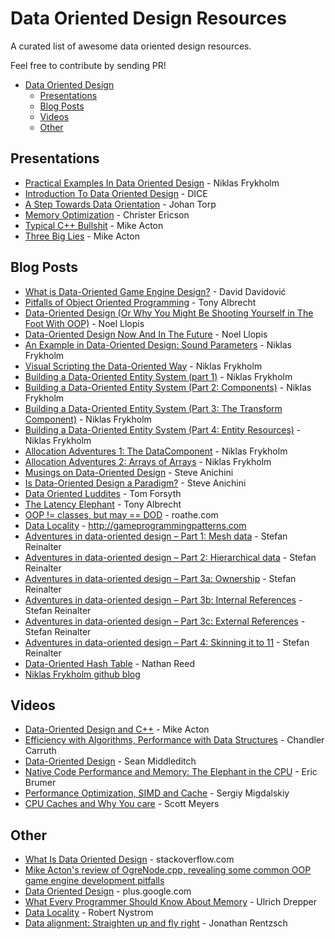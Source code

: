 # Data Oriented Design Resources

A curated list of awesome data oriented design resources.

Feel free to contribute by sending PR!

- [Data Oriented Design](#data-oriented-design-resources)
    - [Presentations](#presentations)
    - [Blog Posts](#blog-posts)
    - [Videos](#videos)
    - [Other](#other)

## Presentations

* [Practical Examples In Data Oriented Design](https://docs.google.com/presentation/d/17Bzle0w6jz-1ndabrvC5MXUIQ5jme0M8xBF71oz-0Js/present?slide=id.i0) - Niklas Frykholm
* [Introduction To Data Oriented Design](http://www.slideshare.net/DICEStudio/introduction-to-data-oriented-design) - DICE
* [A Step Towards Data Orientation](http://www.slideshare.net/DICEStudio/a-step-towards-data-orientation) - Johan Torp
* [Memory Optimization](http://www.research.scea.com/research/pdfs/GDC2003_Memory_Optimization_18Mar03.pdf) - Christer Ericson
* [Typical C++ Bullshit](http://macton.smugmug.com/gallery/8936708_T6zQX#!i=593426709&k=ZX4pZ) - Mike Acton
* [Three Big Lies](http://cellperformance.beyond3d.com/articles/2008/03/three-big-lies.html) - Mike Acton

## Blog Posts

* [What is Data-Oriented Game Engine Design?](http://gamedevelopment.tutsplus.com/articles/what-is-data-oriented-game-engine-design--cms-21052) - David Davidović
* [Pitfalls of Object Oriented Programming](http://www.slideshare.net/EmanWebDev/pitfalls-of-object-oriented-programminggcap09) - Tony Albrecht
* [Data-Oriented Design (Or Why You Might Be Shooting Yourself in The Foot With OOP)](http://gamesfromwithin.com/data-oriented-design) - Noel Llopis
* [Data-Oriented Design Now And In The Future](http://gamesfromwithin.com/data-oriented-design-now-and-in-the-future) - Noel Llopis
* [An Example in Data-Oriented Design: Sound Parameters](http://bitsquid.blogspot.it/2011/11/example-in-data-oriented-design-sound.html) - Niklas Frykholm
* [Visual Scripting the Data-Oriented Way](http://bitsquid.blogspot.it/2010/09/visual-scripting-data-oriented-way.html) - Niklas Frykholm
* [Building a Data-Oriented Entity System (part 1)](http://bitsquid.blogspot.it/2014/08/building-data-oriented-entity-system.html) - Niklas Frykholm
* [Building a Data-Oriented Entity System (Part 2: Components)](http://bitsquid.blogspot.it/2014/09/building-data-oriented-entity-system.html) - Niklas Frykholm
* [Building a Data-Oriented Entity System (Part 3: The Transform Component)](http://bitsquid.blogspot.it/2014/10/building-data-oriented-entity-system.html) - Niklas Frykholm
* [Building a Data-Oriented Entity System (Part 4: Entity Resources)](http://bitsquid.blogspot.it/2014/10/building-data-oriented-entity-system_10.html) - Niklas Frykholm
* [Allocation Adventures 1: The DataComponent](http://bitsquid.blogspot.it/2015/06/allocation-adventures-1-datacomponent.html) - Niklas Frykholm
* [Allocation Adventures 2: Arrays of Arrays](http://bitsquid.blogspot.it/2015/06/allocation-adventures-2-arrays-of-arrays.html) - Niklas Frykholm
* [Musings on Data-Oriented Design](http://solid-angle.blogspot.it/2010/02/musings-on-data-oriented-design.html) - Steve Anichini
* [Is Data-Oriented Design a Paradigm?](http://solid-angle.blogspot.it/2010/12/is-data-oriented-design-paradigm.html) - Steve Anichini
* [Data Oriented Luddites](http://home.comcast.net/~tom_forsyth/blog.wiki.html#[[Data%20Oriented%20Luddites]]) - Tom Forsyth
* [The Latency Elephant](http://seven-degrees-of-freedom.blogspot.it/2009/10/latency-elephant.html) - Tony Albrecht
* [OOP != classes, but may == DOD](https://roathe.wordpress.com/2010/03/22/oop-classes-but-may-dod/) - roathe.com
* [Data Locality](http://gameprogrammingpatterns.com/data-locality.html) - http://gameprogrammingpatterns.com
* [Adventures in data-oriented design – Part 1: Mesh data](https://molecularmusings.wordpress.com/2011/11/03/adventures-in-data-oriented-design-part-1-mesh-data-3/) - Stefan Reinalter
* [Adventures in data-oriented design – Part 2: Hierarchical data](https://molecularmusings.wordpress.com/2013/02/22/adventures-in-data-oriented-design-part-2-hierarchical-data/) - Stefan Reinalter
* [Adventures in data-oriented design – Part 3a: Ownership](https://molecularmusings.wordpress.com/2013/05/02/adventures-in-data-oriented-design-part-3a-ownership/) - Stefan Reinalter
* [Adventures in data-oriented design – Part 3b: Internal References](https://molecularmusings.wordpress.com/2013/05/17/adventures-in-data-oriented-design-part-3b-internal-references/) - Stefan Reinalter
* [Adventures in data-oriented design – Part 3c: External References](https://molecularmusings.wordpress.com/2013/07/24/adventures-in-data-oriented-design-part-3c-external-references/) - Stefan Reinalter
* [Adventures in data-oriented design – Part 4: Skinning it to 11](https://molecularmusings.wordpress.com/2013/08/22/adventures-in-data-oriented-design-part-4-skinning-it-to-11/) - Stefan Reinalter
* [Data-Oriented Hash Table](http://www.reedbeta.com/blog/2015/01/12/data-oriented-hash-table/) - Nathan Reed
* [Niklas Frykholm github blog](https://github.com/niklasfrykholm/blog)

## Videos

* [Data-Oriented Design and C++](https://www.youtube.com/watch?v=rX0ItVEVjHc) - Mike Acton
* [Efficiency with Algorithms, Performance with Data Structures](https://www.youtube.com/watch?v=fHNmRkzxHWs&list=WL&index=1) - Chandler Carruth
* [Data-Oriented Design](https://www.youtube.com/watch?v=16ZF9XqkfRY) - Sean Middleditch
* [Native Code Performance and Memory: The Elephant in the CPU](https://channel9.msdn.com/Events/Build/2013/4-329) - Eric Brumer
* [Performance Optimization, SIMD and Cache](https://www.youtube.com/watch?v=Nsf2_Au6KxU) - Sergiy Migdalskiy
* [CPU Caches and Why You care](https://vimeo.com/97337258) - Scott Meyers

## Other

* [What Is Data Oriented Design](http://stackoverflow.com/questions/1641580/what-is-data-oriented-design) - stackoverflow.com
* [Mike Acton's review of OgreNode.cpp, revealing some common OOP game engine development pitfalls](http://www.bounceapp.com/116414)
* [Data Oriented Design](https://plus.google.com/u/0/+Dataorienteddesign/posts) - plus.google.com
* [What Every Programmer Should Know About Memory](http://www.akkadia.org/drepper/cpumemory.pdf) - Ulrich Drepper
* [Data Locality](http://gameprogrammingpatterns.com/data-locality.html) - Robert Nystrom
* [Data alignment: Straighten up and fly right](http://www.ibm.com/developerworks/library/pa-dalign/) - Jonathan Rentzsch 
